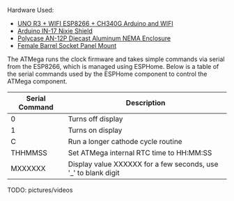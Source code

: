 Hardware Used:
- [UNO R3 + WIFI ESP8266 + CH340G Arduino and WIFI](https://www.instructables.com/UNO-R3-WIFI-ESP8266-CH340G-Arduino-and-WIFI-a-Vers/)
- [Arduino IN-17 Nixie Shield](https://www.tindie.com/products/florinc/arduino-nixie-shield-kit-for-six-in-17-tubes/)
- [Polycase AN-12P Diecast Aluminum NEMA Enclosure](https://www.polycase.com/an-12p#AN-12P-02)
- [Female Barrel Socket Panel Mount](https://www.amazon.com/dp/B07C46XMPT)

The ATMega runs the clock firmware and takes simple commands via serial from the ESP8266, which is managed using ESPHome. Below is a table of the serial commands used by the ESPHome component to control the ATMega component.

 | Serial Command | Description |
--- | ---
0 | Turns off display
1 | Turns on display
C | Run a longer cathode cycle routine
THHMMSS | Set ATMega internal RTC time to HH:MM:SS
MXXXXXX | Display value XXXXXX for a few seconds, use '_' to blank digit

TODO: pictures/videos
